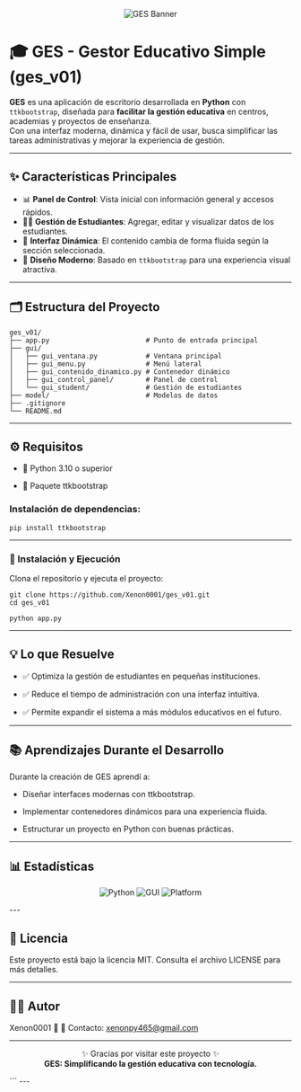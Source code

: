<p align="center">
  <img src="https://img.shields.io/badge/GES-Gestor%20Educativo%20Simple-1E90FF?style=for-the-badge&logo=python&logoColor=white" alt="GES Banner"/>
</p>

# 🎓 GES - Gestor Educativo Simple (ges_v01)

**GES** es una aplicación de escritorio desarrollada en **Python** con `ttkbootstrap`, diseñada para **facilitar la gestión educativa** en centros, academias y proyectos de enseñanza.  
Con una interfaz moderna, dinámica y fácil de usar, busca simplificar las tareas administrativas y mejorar la experiencia de gestión.

---

## ✨ Características Principales

- 📊 **Panel de Control**: Vista inicial con información general y accesos rápidos.  
- 👩‍🎓 **Gestión de Estudiantes**: Agregar, editar y visualizar datos de los estudiantes.  
- 🔄 **Interfaz Dinámica**: El contenido cambia de forma fluida según la sección seleccionada.  
- 🎨 **Diseño Moderno**: Basado en `ttkbootstrap` para una experiencia visual atractiva.  

---

## 🗂️ Estructura del Proyecto

```plaintext
ges_v01/
├── app.py                        # Punto de entrada principal
├── gui/
│   ├── gui_ventana.py            # Ventana principal
│   ├── gui_menu.py               # Menú lateral
│   ├── gui_contenido_dinamico.py # Contenedor dinámico
│   ├── gui_control_panel/        # Panel de control
│   └── gui_student/              # Gestión de estudiantes
├── model/                        # Modelos de datos
├── .gitignore
└── README.md
```


---

## ⚙️ Requisitos

- 🐍 Python 3.10 o superior

- 🎨 Paquete ttkbootstrap


### Instalación de dependencias:
```
pip install ttkbootstrap
```

---

### 🚀 Instalación y Ejecución

Clona el repositorio y ejecuta el proyecto:
```
git clone https://github.com/Xenon0001/ges_v01.git
cd ges_v01

python app.py
```

---

## 💡 Lo que Resuelve

- ✅ Optimiza la gestión de estudiantes en pequeñas instituciones.

- ✅ Reduce el tiempo de administración con una interfaz intuitiva.

- ✅ Permite expandir el sistema a más módulos educativos en el futuro.



---

## 📚 Aprendizajes Durante el Desarrollo

Durante la creación de GES aprendí a:

- Diseñar interfaces modernas con ttkbootstrap.

- Implementar contenedores dinámicos para una experiencia fluida.

- Estructurar un proyecto en Python con buenas prácticas.



---

## 📊 Estadísticas

<p align="center">
  <img src="https://img.shields.io/badge/Python-3.10%2B-blue?logo=python&logoColor=white" alt="Python"/>
  <img src="https://img.shields.io/badge/GUI-ttkbootstrap-green?logo=windowsterminal&logoColor=white" alt="GUI"/>
  <img src="https://img.shields.io/badge/Platform-Desktop-lightgrey?logo=windows&logoColor=white" alt="Platform"/>
</p>
---

## 📜 Licencia

Este proyecto está bajo la licencia MIT.
Consulta el archivo LICENSE para más detalles.


---

## 👨‍💻 Autor

Xenon0001 🚀
📧 Contacto: xenonpy465@gmail.com



---

<p align="center">  
  ✨ Gracias por visitar este proyecto ✨  
  <br/>  
  <strong>GES: Simplificando la gestión educativa con tecnología.</strong>  
</p>
```
---
